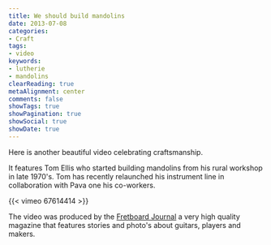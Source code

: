 ```yaml
---
title: We should build mandolins
date: 2013-07-08
categories: 
- Craft
tags:
- video
keywords:
- lutherie
- mandolins
clearReading: true
metaAlignment: center
comments: false
showTags: true
showPagination: true
showSocial: true
showDate: true
---
```


Here is another beautiful video celebrating craftsmanship.

It features Tom Ellis who started building mandolins from his rural workshop in late 1970's. Tom has recently relaunched his instrument line in collaboration with Pava one his co-workers.

<!--more-->

{{< vimeo 67614414 >}}

The video was produced by the [Fretboard Journal][fretboardjournal] a very high quality magazine that features stories and photo's about guitars, players and makers.

[fretboardjournal]: http://www.fretboardjournal.com/